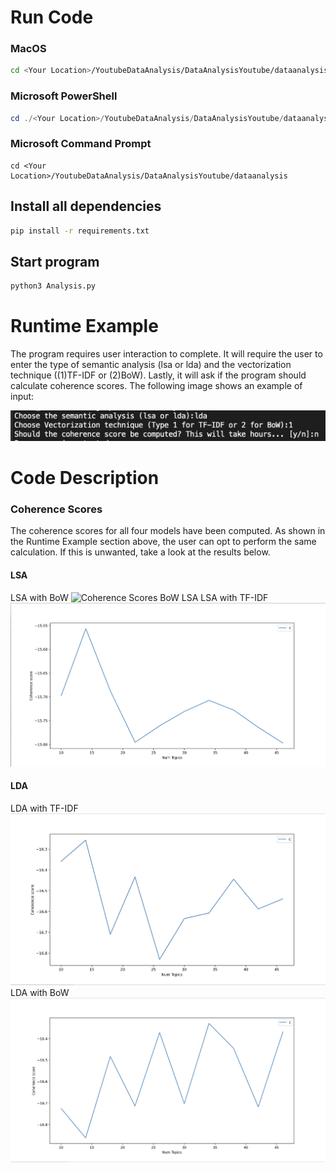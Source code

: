 # Run Code

### MacOS
``` bash
cd <Your Location>/YoutubeDataAnalysis/DataAnalysisYoutube/dataanalysis
```
### Microsoft PowerShell
```powershell
cd ./<Your Location>/YoutubeDataAnalysis/DataAnalysisYoutube/dataanalysis
```
### Microsoft Command Prompt
```command prompt
cd <Your Location>/YoutubeDataAnalysis/DataAnalysisYoutube/dataanalysis
```

## Install all dependencies
``` bash
pip install -r requirements.txt
```

## Start program
```bash
python3 Analysis.py
```

# Runtime Example
The program requires user interaction to complete. It will require the user to enter the type of semantic analysis (lsa or lda) and the vectorization technique ((1)TF-IDF or (2)BoW). 
Lastly, it will ask if the program should calculate coherence scores.
The following image shows an example of input:

![Input User](Images/Working_example.png)

# Code Description

### Coherence Scores
The coherence scores for all four models have been computed. 
As shown in the Runtime Example section above, the user can opt to perform the same calculation.
If this is unwanted, take a look at the results below.

#### LSA
LSA with BoW
![Coherence Scores BoW LSA](Images/LSA_BOW_Coherence)
LSA with TF-IDF
![Coherence Scores TF-IDF LSA](Images/LSA_TFIDF_UMASS.png)

#### LDA
LDA with TF-IDF
![Coherence Scores TF-IDF LDA](Images/LDA_TFIDF_UMASS.png)
LDA with BoW
![Coherence Scores BoW LDA](Images/LDA_BOW_UMASS.png)







